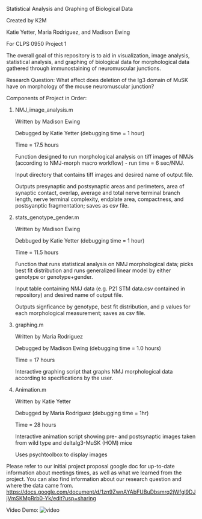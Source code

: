 Statistical Analysis and Graphing of Biological Data

Created by K2M

Katie Yetter, Maria Rodriguez, and Madison Ewing

For CLPS 0950 Project 1

The overall goal of this repository is to aid in visualization, image analysis, statistical analysis, and graphing of biological data for morphological data gathered through immunostaining of neuromuscular junctions.

Research Question: What affect does deletion of the Ig3 domain of MuSK have on morphology of the mouse neuromuscular junction?

Components of Project in Order:


1. NMJ_image_analysis.m

    Written by Madison Ewing
    
    Debugged by Katie Yetter (debugging time = 1 hour)
    
    Time = 17.5 hours

    Function designed to run morphological analysis on tiff images of NMJs (according to NMJ-morph macro workflow) - run time = 6 sec/NMJ.
    
    Input directory that contains tiff images and desired name of output file.
    
    Outputs presynaptic and postsynaptic areas and perimeters, area of synaptic contact, overlap, average and total nerve terminal branch length, nerve terminal complexity, endplate area, compactness, and postsyanptic fragmentation; saves as csv file.
    
2. stats_genotype_gender.m

    Written by Madison Ewing
    
    Debbuged by Katie Yetter (debugging time = 1 hour)
    
    Time = 11.5 hours

    Function that runs statistical analysis on NMJ morphological data; picks best fit distribution and runs generalized linear model by either genotype or genotype+gender.
    
    Input table containing NMJ data (e.g. P21 STM data.csv contained in repository) and desired name of output file.
    
    Outputs signficance by genotype, best fit distribution, and p values for each morphological measurement; saves as csv file.
    
3. graphing.m

    Written by Maria Rodriguez
    
    Debugged by Madison Ewing (debugging time = 1.0 hours)
    
    Time = 17 hours
    
    Interactive graphing script that graphs NMJ morphological data according to specifications by the user.
    
4. Animation.m

    Written by Katie Yetter
    
    Debugged by Maria Rodriguez (debugging time = 1hr)
    
    Time = 28 hours
    
    Interactive animation script showing pre- and postsynaptic images taken from wild type and deltaIg3-MuSK (HOM) mice
    
    Uses psychtoolbox to display images
    
    
Please refer to our initial project proposal google doc for  up-to-date information about meetings times, as well as what we learned from the project.  You can also find information about our research question and where the data came from.
https://docs.google.com/document/d/1zn9ZwnAYAbFUBuDbsmrq2jWfgl9DJjVmSKMpRrb0-Yk/edit?usp=sharing

Video Demo:
![video](https://github.com/mde1111/CLPS0950-Project-1/blob/master/Projectrec%20(1).gif)

